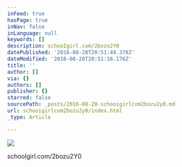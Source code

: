 ```yaml
---
inFeed: true
hasPage: true
inNav: false
inLanguage: null
keywords: []
description: schooIgirl.com/2bozu2Y0
datePublished: '2016-08-28T20:51:49.378Z'
dateModified: '2016-08-28T20:51:16.176Z'
title: ''
author: []
via: {}
authors: []
publisher: {}
starred: false
sourcePath: _posts/2016-08-28-schooigirlcom2bozu2y0.md
url: schooigirlcom2bozu2y0/index.html
_type: Article

---
```

![](https://the-grid-user-content.s3-us-west-2.amazonaws.com/e6232328-7f0e-4fff-85a7-79160c709fac.jpg)

schooIgirl.com/2bozu2Y0